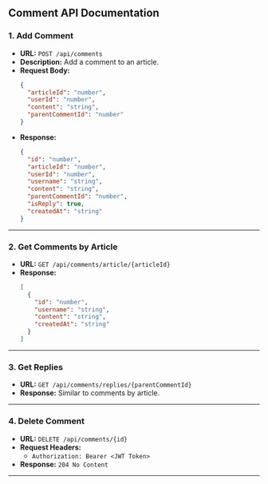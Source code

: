 ## **Comment API Documentation**

### **1. Add Comment**
- **URL:** `POST /api/comments`
- **Description:** Add a comment to an article.
- **Request Body:**
  ```json
  {
    "articleId": "number",
    "userId": "number",
    "content": "string",
    "parentCommentId": "number" 
  }
  ```
- **Response:**
  ```json
  {
    "id": "number",
    "articleId": "number",
    "userId": "number",
    "username": "string",
    "content": "string",
    "parentCommentId": "number",
    "isReply": true,
    "createdAt": "string"
  }
  ```

---

### **2. Get Comments by Article**
- **URL:** `GET /api/comments/article/{articleId}`
- **Response:**
  ```json
  [
    {
      "id": "number",
      "username": "string",
      "content": "string",
      "createdAt": "string"
    }
  ]
  ```

---

### **3. Get Replies**
- **URL:** `GET /api/comments/replies/{parentCommentId}`
- **Response:** Similar to comments by article.

---

### **4. Delete Comment**
- **URL:** `DELETE /api/comments/{id}`
- **Request Headers:**
    - `Authorization: Bearer <JWT Token>`
- **Response:** `204 No Content`

---